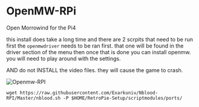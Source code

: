 # OpenMW-RPi
Open Morrowind for the Pi4

this install does take a long time and there are 2 scrpits that need to be run 
first the `openmwdriver` needs to be ran first. that one will be found in the driver section of the menu
then once that is done you can install openmw.
you will need to play around with the settings.

AND do not INSTALL the video files. they will cause the game to crash. 

![Openmw-RPI](https://i.ytimg.com/vi/gK2xs57VgZg/maxresdefault.jpg)


`wget https://raw.githubusercontent.com/Exarkuniv/Nblood-RPI/Master/nblood.sh -P $HOME/RetroPie-Setup/scriptmodules/ports/`
